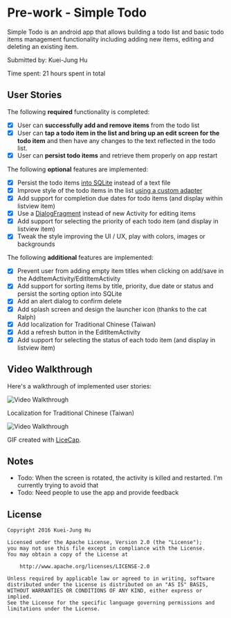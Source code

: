 # Pre-work - Simple Todo

Simple Todo is an android app that allows building a todo list and basic todo items management functionality including adding new items, editing and deleting an existing item.

Submitted by: Kuei-Jung Hu

Time spent: 21 hours spent in total

## User Stories

The following **required** functionality is completed:

* [x] User can **successfully add and remove items** from the todo list
* [x] User can **tap a todo item in the list and bring up an edit screen for the todo item** and then have any changes to the text reflected in the todo list.
* [x] User can **persist todo items** and retrieve them properly on app restart

The following **optional** features are implemented:

* [x] Persist the todo items [into SQLite](http://guides.codepath.com/android/Persisting-Data-to-the-Device#sqlite) instead of a text file
* [x] Improve style of the todo items in the list [using a custom adapter](http://guides.codepath.com/android/Using-an-ArrayAdapter-with-ListView)
* [x] Add support for completion due dates for todo items (and display within listview item)
* [x] Use a [DialogFragment](http://guides.codepath.com/android/Using-DialogFragment) instead of new Activity for editing items
* [x] Add support for selecting the priority of each todo item (and display in listview item)
* [x] Tweak the style improving the UI / UX, play with colors, images or backgrounds

The following **additional** features are implemented:

* [x] Prevent user from adding empty item titles when clicking on add/save in the AddItemActivity/EditItemActivity
* [x] Add support for sorting items by title, priority, due date or status and persist the sorting option into SQLite 
* [x] Add an alert dialog to confirm delete
* [x] Add splash screen and design the launcher icon (thanks to the cat Ralph)
* [x] Add localization for Traditional Chinese (Taiwan)
* [x] Add a refresh button in the EditItemActivity
* [x] Add support for selecting the status of each todo item (and display in listview item)

## Video Walkthrough 

Here's a walkthrough of implemented user stories:

<img src='http://i.imgur.com/KgHNHhK.gif' title='Video Walkthrough' width='' alt='Video Walkthrough' />

Localization for Traditional Chinese (Taiwan)

<img src='http://i.imgur.com/OFRxxHO.gif' title='Video Walkthrough' width='' alt='Video Walkthrough' />

GIF created with [LiceCap](http://www.cockos.com/licecap/).

## Notes

* Todo: When the screen is rotated, the activity is killed and restarted. I'm currently trying to avoid that
* Todo: Need people to use the app and provide feedback

## License

    Copyright 2016 Kuei-Jung Hu

    Licensed under the Apache License, Version 2.0 (the "License");
    you may not use this file except in compliance with the License.
    You may obtain a copy of the License at

        http://www.apache.org/licenses/LICENSE-2.0

    Unless required by applicable law or agreed to in writing, software
    distributed under the License is distributed on an "AS IS" BASIS,
    WITHOUT WARRANTIES OR CONDITIONS OF ANY KIND, either express or implied.
    See the License for the specific language governing permissions and
    limitations under the License.
